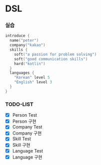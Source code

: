 # DSL

### 실습
```kotlin
introduce {
  name("peter")
  company("kakao")
  skills {
    soft("a passion for problem solving")
    soft("good communication skills")
    hard("kotlin")
  }
  languages {
    "Korean" level 5
    "English" level 3
  }
}
```

### TODO-LIST
- [x] Person Test
- [x] Person 구현
- [x] Company Test
- [x] Company 구현
- [x] Skill Test
- [x] Skill 구현
- [x] Language Test
- [x] Language 구현
